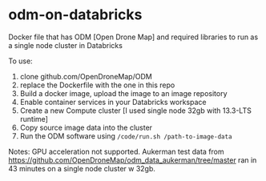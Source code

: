 # odm-on-databricks
Docker file that has ODM [Open Drone Map] and required libraries to run as a single node cluster in Databricks

To use: 
1) clone github.com/OpenDroneMap/ODM
2) replace the Dockerfile with the one in this repo
3) Build a docker image, upload the image to an image repository
4) Enable container services in your Databricks workspace
5) Create a new Compute cluster [I used single node 32gb with 13.3-LTS runtime]
6) Copy source image data into the cluster
7) Run the ODM software using `/code/run.sh /path-to-image-data`

Notes:
GPU acceleration not supported.  Aukerman test data from https://github.com/OpenDroneMap/odm_data_aukerman/tree/master ran in 43 minutes on a single node cluster w 32gb.
